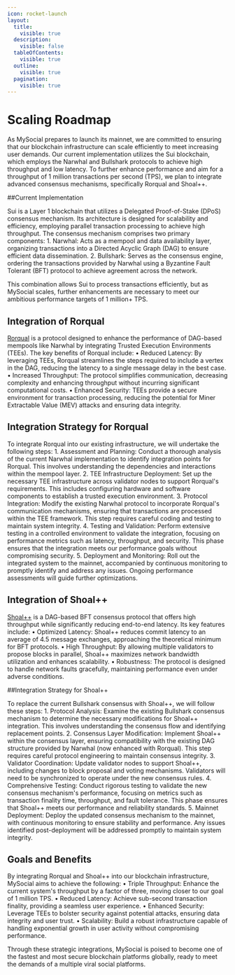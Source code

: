 ```yaml
---
icon: rocket-launch
layout:
  title:
    visible: true
  description:
    visible: false
  tableOfContents:
    visible: true
  outline:
    visible: true
  pagination:
    visible: true
---
```


# Scaling Roadmap

As MySocial prepares to launch its mainnet, we are committed to ensuring that our blockchain infrastructure can scale efficiently to meet increasing user demands. Our current implementation utilizes the Sui blockchain, which employs the Narwhal and Bullshark protocols to achieve high throughput and low latency. To further enhance performance and aim for a throughput of 1 million transactions per second (TPS), we plan to integrate advanced consensus mechanisms, specifically Rorqual and Shoal++.

##Current Implementation

Sui is a Layer 1 blockchain that utilizes a Delegated Proof-of-Stake (DPoS) consensus mechanism. Its architecture is designed for scalability and efficiency, employing parallel transaction processing to achieve high throughput. The consensus mechanism comprises two primary components:
	1.	Narwhal: Acts as a mempool and data availability layer, organizing transactions into a Directed Acyclic Graph (DAG) to ensure efficient data dissemination.
	2.	Bullshark: Serves as the consensus engine, ordering the transactions provided by Narwhal using a Byzantine Fault Tolerant (BFT) protocol to achieve agreement across the network.

This combination allows Sui to process transactions efficiently, but as MySocial scales, further enhancements are necessary to meet our ambitious performance targets of 1 million+ TPS.

## Integration of Rorqual

[Rorqual](https://arxiv.org/html/2408.14099v1) is a protocol designed to enhance the performance of DAG-based mempools like Narwhal by integrating Trusted Execution Environments (TEEs). The key benefits of Rorqual include:
	•	Reduced Latency: By leveraging TEEs, Rorqual streamlines the steps required to include a vertex in the DAG, reducing the latency to a single message delay in the best case.
	•	Increased Throughput: The protocol simplifies communication, decreasing complexity and enhancing throughput without incurring significant computational costs.
	•	Enhanced Security: TEEs provide a secure environment for transaction processing, reducing the potential for Miner Extractable Value (MEV) attacks and ensuring data integrity.

## Integration Strategy for Rorqual

To integrate Rorqual into our existing infrastructure, we will undertake the following steps:
	1.	Assessment and Planning: Conduct a thorough analysis of the current Narwhal implementation to identify integration points for Rorqual. This involves understanding the dependencies and interactions within the mempool layer.
	2.	TEE Infrastructure Deployment: Set up the necessary TEE infrastructure across validator nodes to support Rorqual's requirements. This includes configuring hardware and software components to establish a trusted execution environment.
	3.	Protocol Integration: Modify the existing Narwhal protocol to incorporate Rorqual's communication mechanisms, ensuring that transactions are processed within the TEE framework. This step requires careful coding and testing to maintain system integrity.
	4.	Testing and Validation: Perform extensive testing in a controlled environment to validate the integration, focusing on performance metrics such as latency, throughput, and security. This phase ensures that the integration meets our performance goals without compromising security.
	5.	Deployment and Monitoring: Roll out the integrated system to the mainnet, accompanied by continuous monitoring to promptly identify and address any issues. Ongoing performance assessments will guide further optimizations.

## Integration of Shoal++

[Shoal++](https://arxiv.org/abs/2405.20488) is a DAG-based BFT consensus protocol that offers high throughput while significantly reducing end-to-end latency. Its key features include:
	•	Optimized Latency: Shoal++ reduces commit latency to an average of 4.5 message exchanges, approaching the theoretical minimum for BFT protocols.
	•	High Throughput: By allowing multiple validators to propose blocks in parallel, Shoal++ maximizes network bandwidth utilization and enhances scalability.
	•	Robustness: The protocol is designed to handle network faults gracefully, maintaining performance even under adverse conditions.

##Integration Strategy for Shoal++

To replace the current Bullshark consensus with Shoal++, we will follow these steps:
	1.	Protocol Analysis: Examine the existing Bullshark consensus mechanism to determine the necessary modifications for Shoal++ integration. This involves understanding the consensus flow and identifying replacement points.
	2.	Consensus Layer Modification: Implement Shoal++ within the consensus layer, ensuring compatibility with the existing DAG structure provided by Narwhal (now enhanced with Rorqual). This step requires careful protocol engineering to maintain consensus integrity.
	3.	Validator Coordination: Update validator nodes to support Shoal++, including changes to block proposal and voting mechanisms. Validators will need to be synchronized to operate under the new consensus rules.
	4.	Comprehensive Testing: Conduct rigorous testing to validate the new consensus mechanism's performance, focusing on metrics such as transaction finality time, throughput, and fault tolerance. This phase ensures that Shoal++ meets our performance and reliability standards.
	5.	Mainnet Deployment: Deploy the updated consensus mechanism to the mainnet, with continuous monitoring to ensure stability and performance. Any issues identified post-deployment will be addressed promptly to maintain system integrity.

## Goals and Benefits

By integrating Rorqual and Shoal++ into our blockchain infrastructure, MySocial aims to achieve the following:
	•	Triple Throughput: Enhance the current system's throughput by a factor of three, moving closer to our goal of 1 million TPS.
	•	Reduced Latency: Achieve sub-second transaction finality, providing a seamless user experience.
	•	Enhanced Security: Leverage TEEs to bolster security against potential attacks, ensuring data integrity and user trust.
	•	Scalability: Build a robust infrastructure capable of handling exponential growth in user activity without compromising performance.

Through these strategic integrations, MySocial is poised to become one of the fastest and most secure blockchain platforms globally, ready to meet the demands of a multiple viral social platforms.